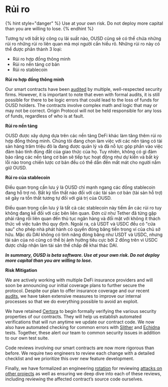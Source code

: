 # Rủi ro

{% hint style="danger" %}
Use at your own risk. Do not deploy more capital than you are willing to lose.
{% endhint %}

Tương tự với bất kỳ công cụ lãi suất nào, OUSD cũng sẽ có thể chứa những rủi ro những rủi ro liên quan mà mọi người cần hiểu rõ. Những rủi ro này có thể được phân thành 3 loại:

* Rủi ro hợp đồng thông minh
* Rủi ro nền tảng cơ bản
* Rủi ro stablecoin

**Rủi ro hợp đồng thông minh**

Our smart contracts have been [audited](audits.md) by multiple, well-respected security firms. However, it is important to note that even with formal audits, it is still possible for there to be logic errors that could lead to the loss of funds for OUSD holders. The contracts involve complex math and logic that may or may not be correct. Origin Protocol will not be held responsible for any loss of funds, regardless of who is at fault.

**Rủi ro nền tảng**

OUSD được xây dựng dựa trên các nền tảng DeFi khác làm tăng thêm rủi ro hợp đồng thông minh. Chúng tôi đang chọn làm việc với các nền tảng có tài sản hàng trăm triệu đô la đang được quản lý và đã nỗ lực góp phần vào việc đảm bảo tính đúng đắt của giao thức của họ. Tuy nhiên, không có gì đảm bảo rằng các nền tảng cơ bản sẽ tiếp tục hoạt động như dự kiến và bất kỳ lỗi nào trong chiến lược cơ bản đều có thể dẫn đến mất mát cho người nắm giữ OUSD.

**Rủi ro của stablecoin**

Điều quan trọng cần lưu ý là OUSD chỉ mạnh ngang các đồng stablecoin đang hỗ trợ nó. Bất kỳ tổn thất nào đối với các tài sản cơ bản (tài sản hỗ trợ) sẽ gây ra tổn thất tương tự đối với giá trị của OUSD.

Điều quan trọng cần lưu ý là tất cả các stablecoin này tiềm ẩn các rủi ro tuy không đang kể đối với các bên liên quan. Đơn cử như Tether đã từng gặp phải răng rối liên quan đến thủ tục ngân hàng và đối mặt với không ít thách thức về việc tuân thủ quy định. Ngoài ra, cả USDT và USDC đều có "cửa sau" cho phép nhà phát hành có quyền đóng băng tiền trong ví của chủ sở hữu. Mặc dù DAI không có tính năng đóng băng như USDT và USDC, nhưng tài sản của nó cũng có thể bị ảnh hưởng tiêu cực bởi 2 đồng trên vì USDC được chấp nhận làm tài sản thế chấp để khai thác DAI.

_**In summary, OUSD is beta software. Use at your own risk. Do not deploy more capital than you are willing to lose.**_

**Risk Mitigation**

We are actively working with multiple DeFi insurance providers and will soon be announcing our initial coverage plans to further secure the protocol. Despite our plan to offer insurance coverage and our recent [audits](audits.md), we have taken extensive measures to improve our internal processes so that we do everything possible to avoid an exploit.

We have retained [Certora](https://www.certora.com/) to begin formally verifying the various security properties of our contracts. They will help us establish automated verifications that will run anytime we update our contract code. We now also have automated checking for common errors with [Slither](https://github.com/crytic/slither) and [Echidna](https://github.com/crytic/echidna) tests. Together, these alert our team to common security issues in addition to our own test suite.

Code reviews involving our smart contracts are now more rigorous than before. We require two engineers to review each change with a detailed checklist and we prioritize this over new feature development.

Finally, we have formalized an engineering [rotation](https://github.com/OriginProtocol/security/blob/master/incidents/ROTATION.md) for reviewing [attacks on other projects](https://github.com/OriginProtocol/security/tree/master/incidents) as well as ensuring we deep dive into each of these reviews, including reviewing the affected contract’s source code ourselves.







